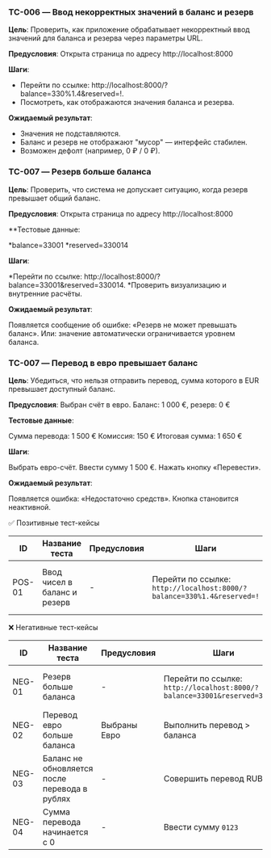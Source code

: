 ### TC-006 — Ввод некорректных значений в баланс и резерв

**Цель**:
Проверить, как приложение обрабатывает некорректный ввод значений для баланса и резерва через параметры URL.

**Предусловия**:
Открыта страница по адресу http://localhost:8000

**Шаги**:

* Перейти по ссылке: http://localhost:8000/?balance=330%1.4&reserved=!.
* Посмотреть, как отображаются значения баланса и резерва.

**Ожидаемый результат**:

* Значения не подставляются.
* Баланс и резерв не отображают "мусор" — интерфейс стабилен.
* Возможен дефолт (например, 0 ₽ / 0 ₽).


### TC-007 — Резерв больше баланса

**Цель**:
Проверить, что система не допускает ситуацию, когда резерв превышает общий баланс.

**Предусловия**:
Открыта страница по адресу http://localhost:8000

**Тестовые данные:

*balance=33001
*reserved=330014

**Шаги**:

*Перейти по ссылке: http://localhost:8000/?balance=33001&reserved=330014.
*Проверить визуализацию и внутренние расчёты.

**Ожидаемый результат**:

Появляется сообщение об ошибке: «Резерв не может превышать баланс».
Или: значение автоматически ограничивается уровнем баланса.


### TC-007 — Перевод в евро превышает баланс

**Цель**:
Убедиться, что нельзя отправить перевод, сумма которого в EUR превышает доступный баланс.

**Предусловия**:
Выбран счёт в евро. Баланс: 1 000 €, резерв: 0 €

**Тестовые данные**:

Сумма перевода: 1 500 €
Комиссия: 150 €
Итоговая сумма: 1 650 €

**Шаги**:

Выбрать евро-счёт.
Ввести сумму 1 500 €.
Нажать кнопку «Перевести».

**Ожидаемый результат**:

Появляется ошибка: «Недостаточно средств».
Кнопка становится неактивной.

























✅ Позитивные тест-кейсы

| ID     | Название теста                | Предусловия                                                                     | Шаги                                                                   | Ожидаемый результат                                                                  |
|--------|-------------------------------|---------------------------------------------------------------------------------|------------------------------------------------------------------------|--------------------------------------------------------------------------------------|
| POS-01 | Ввод чисел в баланс и резерв  | -                                                                               | Перейти по ссылке: `http://localhost:8000/?balance=330%1.4&reserved=!` | Баланс и резерв не отображает введенные значения                                     |

❌ Негативные тест-кейсы

| ID     | Название теста                                  | Предусловия  | Шаги                                                                      | Ожидаемый результат                         |
|--------| ----------------------------------------------- |--------------|---------------------------------------------------------------------------|---------------------------------------------|
| NEG-01 | Резерв больше баланса                           | -            | Перейти по ссылке: `http://localhost:8000/?balance=33001&reserved=330014` | Показать ошибку или ограничить резерв       |
| NEG-02 | Перевод евро больше баланса                     | Выбраны Евро | Выполнить перевод > баланса                                               | Отклонить операцию, показать ошибку         |
| NEG-03 | Баланс не обновляется после перевода в рублях   | -            | Совершить перевод RUB                                                     | Баланс должен обновиться — ошибка, если нет |
| NEG-04 | Сумма перевода начинается с 0                   | -            | Ввести сумму `0123`                                                       | Программа должна не позволить перевод       |

